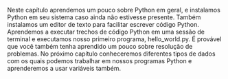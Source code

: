 Neste capítulo aprendemos um pouco sobre Python em geral, e instalamos
Python em seu sistema caso ainda não estivesse presente. Também
instalamos um editor de texto para facilitar escrever código Python.
Aprendemos a executar trechos de código Python em uma sessão de
terminal e executamos nosso primeiro programa, hello_world.py. É
provável que você também tenha aprendido um pouco sobre resolução de
problemas.
No próximo capítulo conheceremos diferentes tipos de dados com os
quais podemos trabalhar em nossos programas Python e aprenderemos a
usar variáveis também.